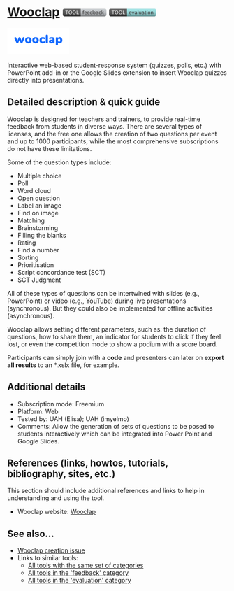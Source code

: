 # [Wooclap](https://www.wooclap.com/)  [<img src="images/feedback.png" align="bottom">](https://github.com/e-CLOSE/Toolbox/issues?q=label%3A01_TOOL+label%3Afeedback) [<img src="images/evaluation.png" align="bottom">](https://github.com/e-CLOSE/Toolbox/issues?q=label%3A01_TOOL+label%3Aevaluation)

![Wooclap Logo](images/wooclap.png)

Interactive web-based student-response system (quizzes, polls, etc.) with PowerPoint add-in or the Google Slides extension to insert Wooclap quizzes directly into presentations.

## Detailed description & quick guide

Wooclap is designed for teachers and trainers, to provide real-time feedback from students in diverse ways. There are several types of licenses, and the free one allows the creation of two questions per event and up to 1000 participants, while the most comprehensive subscriptions do not have these limitations.

Some of the question types include:
- Multiple choice
- Poll
- Word cloud
- Open question
- Label an image
- Find on image
- Matching
- Brainstorming
- Filling the blanks
- Rating
- Find a number
- Sorting
- Prioritisation
- Script concordance test (SCT)
- SCT Judgment

All of these types of questions can be intertwined with slides (e.g., PowerPoint) or video (e.g., YouTube) during live presentations (synchronous). But they could also be implemented for offline activities (asynchronous).

Wooclap allows setting different parameters, such as: the duration of questions, how to share them, an indicator for students to click if they feel lost, or even the competition mode to show a podium with a score board.

Participants can simply join with a **code** and presenters can later on **export all results** to an \*.xslx file, for example.

## Additional details

- Subscription mode: Freemium
- Platform: Web
- Tested by: UAH (Elisa); UAH (imyelmo)
- Comments: Allow the generation of sets of questions to be posed to students interactively which can be integrated into Power Point and Google Slides.


## References (links, howtos, tutorials, bibliography, sites, etc.)

This section should include additional references and links to help in
understanding and using the tool.

- Wooclap website: [Wooclap](https://www.wooclap.com/)


## See also...

- [Wooclap creation issue](https://github.com/e-CLOSE/Toolbox/issues/67)
- Links to similar tools:
  - [All tools with the same set of categories](https://github.com/e-CLOSE/Toolbox/issues?q=label%3A01_TOOL+label%3Aevaluation)
  - [All tools in the 'feedback' category](https://github.com/e-CLOSE/Toolbox/issues?q=label%3A01_TOOL+label%3Afeedback)
  - [All tools in the 'evaluation' category](https://github.com/e-CLOSE/Toolbox/issues?q=label%3A01_TOOL+label%3Aevaluation)
